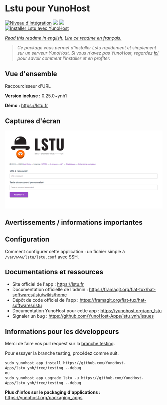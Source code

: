 # Lstu pour YunoHost

[![Niveau d'intégration](https://dash.yunohost.org/integration/lstu.svg)](https://dash.yunohost.org/appci/app/lstu) ![](https://ci-apps.yunohost.org/ci/badges/lstu.status.svg) ![](https://ci-apps.yunohost.org/ci/badges/lstu.maintain.svg)  
[![Installer Lstu avec YunoHost](https://install-app.yunohost.org/install-with-yunohost.svg)](https://install-app.yunohost.org/?app=lstu)

*[Read this readme in english.](./README.md)*
*[Lire ce readme en français.](./README_fr.md)*

> *Ce package vous permet d'installer Lstu rapidement et simplement sur un serveur YunoHost.
Si vous n'avez pas YunoHost, regardez [ici](https://yunohost.org/#/install) pour savoir comment l'installer et en profiter.*

## Vue d'ensemble

Raccourcisseur d'URL

**Version incluse :** 0.25.0~ynh1

**Démo :** https://lstu.fr

## Captures d'écran

![](./doc/screenshots/LSTU_screenshot.png)

## Avertissements / informations importantes

## Configuration

Comment configurer cette application : un fichier simple à `/var/www/lstu/lstu.conf` avec SSH.

## Documentations et ressources

* Site officiel de l'app : https://lstu.fr
* Documentation officielle de l'admin : https://framagit.org/fiat-tux/hat-softwares/lstu/wikis/home
* Dépôt de code officiel de l'app : https://framagit.org/fiat-tux/hat-softwares/lstu
* Documentation YunoHost pour cette app : https://yunohost.org/app_lstu
* Signaler un bug : https://github.com/YunoHost-Apps/lstu_ynh/issues

## Informations pour les développeurs

Merci de faire vos pull request sur la [branche testing](https://github.com/YunoHost-Apps/lstu_ynh/tree/testing).

Pour essayer la branche testing, procédez comme suit.
```
sudo yunohost app install https://github.com/YunoHost-Apps/lstu_ynh/tree/testing --debug
ou
sudo yunohost app upgrade lstu -u https://github.com/YunoHost-Apps/lstu_ynh/tree/testing --debug
```

**Plus d'infos sur le packaging d'applications :** https://yunohost.org/packaging_apps